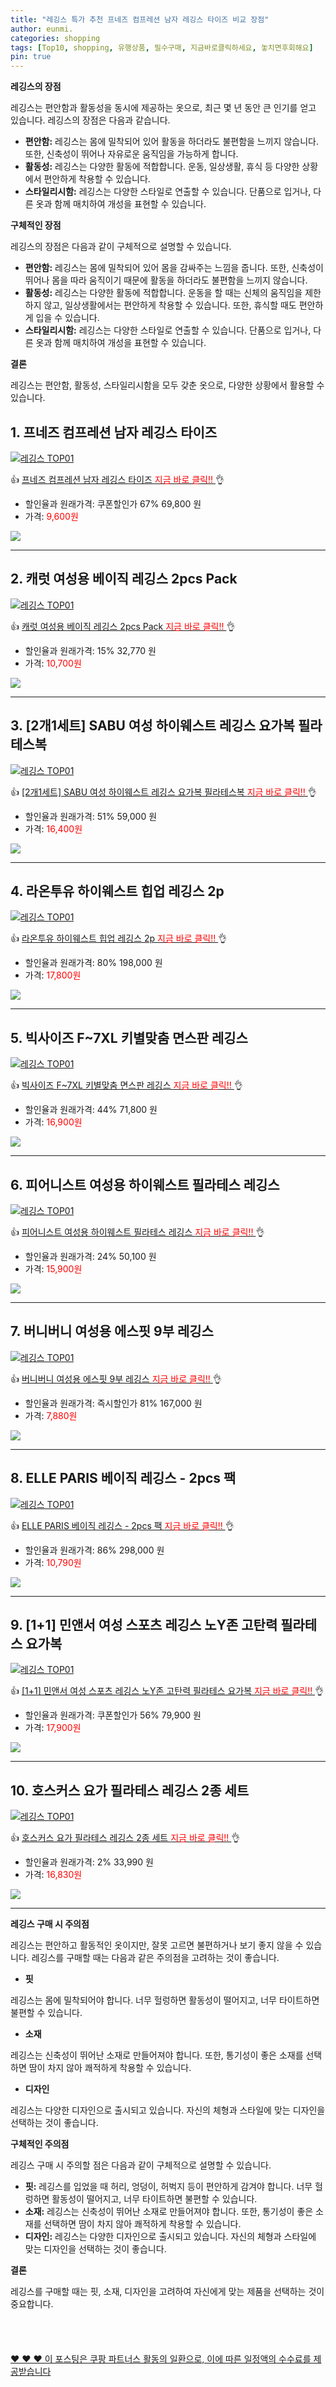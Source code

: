 ```yaml
---
title: "레깅스 특가 추천 프네즈 컴프레션 남자 레깅스 타이즈 비교 장점"
author: eunmi.
categories: shopping
tags: [Top10, shopping, 유행상품, 필수구매, 지금바로클릭하세요, 놓치면후회해요]
pin: true
---
```

**레깅스의 장점**

레깅스는 편안함과 활동성을 동시에 제공하는 옷으로, 최근 몇 년 동안 큰 인기를 얻고 있습니다. 레깅스의 장점은 다음과 같습니다.

* **편안함:** 레깅스는 몸에 밀착되어 있어 활동을 하더라도 불편함을 느끼지 않습니다. 또한, 신축성이 뛰어나 자유로운 움직임을 가능하게 합니다.
* **활동성:** 레깅스는 다양한 활동에 적합합니다. 운동, 일상생활, 휴식 등 다양한 상황에서 편안하게 착용할 수 있습니다.
* **스타일리시함:** 레깅스는 다양한 스타일로 연출할 수 있습니다. 단품으로 입거나, 다른 옷과 함께 매치하여 개성을 표현할 수 있습니다.

**구체적인 장점**

레깅스의 장점은 다음과 같이 구체적으로 설명할 수 있습니다.

* **편안함:** 레깅스는 몸에 밀착되어 있어 몸을 감싸주는 느낌을 줍니다. 또한, 신축성이 뛰어나 몸을 따라 움직이기 때문에 활동을 하더라도 불편함을 느끼지 않습니다.
* **활동성:** 레깅스는 다양한 활동에 적합합니다. 운동을 할 때는 신체의 움직임을 제한하지 않고, 일상생활에서는 편안하게 착용할 수 있습니다. 또한, 휴식할 때도 편안하게 입을 수 있습니다.
* **스타일리시함:** 레깅스는 다양한 스타일로 연출할 수 있습니다. 단품으로 입거나, 다른 옷과 함께 매치하여 개성을 표현할 수 있습니다.

**결론**

레깅스는 편안함, 활동성, 스타일리시함을 모두 갖춘 옷으로, 다양한 상황에서 활용할 수 있습니다.

   

## 1. 프네즈 컴프레션 남자 레깅스 타이즈

[![레깅스 TOP01](https://thumbnail10.coupangcdn.com/thumbnails/remote/230x230ex/image/vendor_inventory/c8d3/93773c59eee812e9655b5bfd3d1c50c7416468af4bd5dc9b114e0ab5ae28.jpg)](https://link.coupang.com/re/AFFSDP?lptag=AF3617701&subid=GithubCoopas&pageKey=7468347940&traceid=V0-153&itemId=19482420606&vendorItemId=86592471168)


👍 [프네즈 컴프레션 남자 레깅스 타이즈 <font color=red> 지금 바로 클릭!! </font> ](https://link.coupang.com/re/AFFSDP?lptag=AF3617701&subid=GithubCoopas&pageKey=7468347940&traceid=V0-153&itemId=19482420606&vendorItemId=86592471168) 👌 


- 할인율과 원래가격: 쿠폰할인가 67%  69,800   원
- 가격: <span style='color:red'>9,600원</span>

[![](/discount_price.png)](https://link.coupang.com/re/AFFSDP?lptag=AF3617701&subid=GithubCoopas&pageKey=7468347940&traceid=V0-153&itemId=19482420606&vendorItemId=86592471168)

---


   

## 2. 캐럿 여성용 베이직 레깅스 2pcs Pack

[![레깅스 TOP01](https://thumbnail9.coupangcdn.com/thumbnails/remote/230x230ex/image/retail/images/4102767188906154-af7685fa-ef69-490b-ac80-d584ad490276.jpg)](https://link.coupang.com/re/AFFSDP?lptag=AF3617701&subid=GithubCoopas&pageKey=1857255494&traceid=V0-153&itemId=3157090203&vendorItemId=71144661404)


👍 [캐럿 여성용 베이직 레깅스 2pcs Pack <font color=red> 지금 바로 클릭!! </font> ](https://link.coupang.com/re/AFFSDP?lptag=AF3617701&subid=GithubCoopas&pageKey=1857255494&traceid=V0-153&itemId=3157090203&vendorItemId=71144661404) 👌 


- 할인율과 원래가격: 15%  32,770   원
- 가격: <span style='color:red'>10,700원</span>

[![](/discount_price.png)](https://link.coupang.com/re/AFFSDP?lptag=AF3617701&subid=GithubCoopas&pageKey=1857255494&traceid=V0-153&itemId=3157090203&vendorItemId=71144661404)

---


   

## 3. [2개1세트] SABU 여성 하이웨스트 레깅스 요가복 필라테스복

[![레깅스 TOP01](https://thumbnail9.coupangcdn.com/thumbnails/remote/230x230ex/image/vendor_inventory/9c24/17eac522075f8db8bee8b1e99169d50e563557acfb3d211e3bb43eb6aed7.jpg)](https://link.coupang.com/re/AFFSDP?lptag=AF3617701&subid=GithubCoopas&pageKey=5347951621&traceid=V0-153&itemId=7857905034&vendorItemId=86576632484)


👍 [[2개1세트] SABU 여성 하이웨스트 레깅스 요가복 필라테스복 <font color=red> 지금 바로 클릭!! </font> ](https://link.coupang.com/re/AFFSDP?lptag=AF3617701&subid=GithubCoopas&pageKey=5347951621&traceid=V0-153&itemId=7857905034&vendorItemId=86576632484) 👌 


- 할인율과 원래가격: 51%  59,000   원
- 가격: <span style='color:red'>16,400원</span>

[![](/discount_price.png)](https://link.coupang.com/re/AFFSDP?lptag=AF3617701&subid=GithubCoopas&pageKey=5347951621&traceid=V0-153&itemId=7857905034&vendorItemId=86576632484)

---


   

## 4. 라온투유 하이웨스트 힙업 레깅스 2p

[![레깅스 TOP01](https://thumbnail10.coupangcdn.com/thumbnails/remote/230x230ex/image/vendor_inventory/6326/5d51aee6bf26cc566050f30107c6c414a48dc3884d6d778c668718cced51.jpg)](https://link.coupang.com/re/AFFSDP?lptag=AF3617701&subid=GithubCoopas&pageKey=7565056686&traceid=V0-153&itemId=19939367004&vendorItemId=87038724677)


👍 [라온투유 하이웨스트 힙업 레깅스 2p <font color=red> 지금 바로 클릭!! </font> ](https://link.coupang.com/re/AFFSDP?lptag=AF3617701&subid=GithubCoopas&pageKey=7565056686&traceid=V0-153&itemId=19939367004&vendorItemId=87038724677) 👌 


- 할인율과 원래가격: 80%  198,000   원
- 가격: <span style='color:red'>17,800원</span>

[![](/discount_price.png)](https://link.coupang.com/re/AFFSDP?lptag=AF3617701&subid=GithubCoopas&pageKey=7565056686&traceid=V0-153&itemId=19939367004&vendorItemId=87038724677)

---


   

## 5. 빅사이즈 F~7XL 키별맞춤 면스판 레깅스

[![레깅스 TOP01](https://thumbnail7.coupangcdn.com/thumbnails/remote/230x230ex/image/vendor_inventory/6ff3/8d0dbe0ed30f1a89069a3f4b387db83ae91772a1292679138116236e7fa3.jpg)](https://link.coupang.com/re/AFFSDP?lptag=AF3617701&subid=GithubCoopas&pageKey=4940717832&traceid=V0-153&itemId=6508784064&vendorItemId=86918194877)


👍 [빅사이즈 F~7XL 키별맞춤 면스판 레깅스 <font color=red> 지금 바로 클릭!! </font> ](https://link.coupang.com/re/AFFSDP?lptag=AF3617701&subid=GithubCoopas&pageKey=4940717832&traceid=V0-153&itemId=6508784064&vendorItemId=86918194877) 👌 


- 할인율과 원래가격: 44%  71,800   원
- 가격: <span style='color:red'>16,900원</span>

[![](/discount_price.png)](https://link.coupang.com/re/AFFSDP?lptag=AF3617701&subid=GithubCoopas&pageKey=4940717832&traceid=V0-153&itemId=6508784064&vendorItemId=86918194877)

---


   

## 6. 피어니스트 여성용 하이웨스트 필라테스 레깅스

[![레깅스 TOP01](https://thumbnail8.coupangcdn.com/thumbnails/remote/230x230ex/image/retail/images/2023/01/30/14/6/98de4282-98d5-473f-9d52-b63b6dba713a.jpg)](https://link.coupang.com/re/AFFSDP?lptag=AF3617701&subid=GithubCoopas&pageKey=7097516476&traceid=V0-153&itemId=17728258511&vendorItemId=84893016293)


👍 [피어니스트 여성용 하이웨스트 필라테스 레깅스 <font color=red> 지금 바로 클릭!! </font> ](https://link.coupang.com/re/AFFSDP?lptag=AF3617701&subid=GithubCoopas&pageKey=7097516476&traceid=V0-153&itemId=17728258511&vendorItemId=84893016293) 👌 


- 할인율과 원래가격: 24%  50,100   원
- 가격: <span style='color:red'>15,900원</span>

[![](/discount_price.png)](https://link.coupang.com/re/AFFSDP?lptag=AF3617701&subid=GithubCoopas&pageKey=7097516476&traceid=V0-153&itemId=17728258511&vendorItemId=84893016293)

---


   

## 7. 버니버니 여성용 에스핏 9부 레깅스

[![레깅스 TOP01](https://thumbnail7.coupangcdn.com/thumbnails/remote/230x230ex/image/rs_quotation_api/9mtqvey4/dfbd2ccccb004e3fac8a0c4a6e9b1e32.jpg)](https://link.coupang.com/re/AFFSDP?lptag=AF3617701&subid=GithubCoopas&pageKey=6051956427&traceid=V0-153&itemId=11094608495&vendorItemId=78373981774)


👍 [버니버니 여성용 에스핏 9부 레깅스 <font color=red> 지금 바로 클릭!! </font> ](https://link.coupang.com/re/AFFSDP?lptag=AF3617701&subid=GithubCoopas&pageKey=6051956427&traceid=V0-153&itemId=11094608495&vendorItemId=78373981774) 👌 


- 할인율과 원래가격: 즉시할인가 81%  167,000   원
- 가격: <span style='color:red'>7,880원</span>

[![](/discount_price.png)](https://link.coupang.com/re/AFFSDP?lptag=AF3617701&subid=GithubCoopas&pageKey=6051956427&traceid=V0-153&itemId=11094608495&vendorItemId=78373981774)

---


   

## 8. ELLE PARIS 베이직 레깅스 - 2pcs 팩

[![레깅스 TOP01](https://thumbnail6.coupangcdn.com/thumbnails/remote/230x230ex/image/retail/images/1074699913478591-d0f4dd59-1b38-47d0-a2a1-01730d8ac892.jpg)](https://link.coupang.com/re/AFFSDP?lptag=AF3617701&subid=GithubCoopas&pageKey=7088712500&traceid=V0-153&itemId=17657502756&vendorItemId=84823023117)


👍 [ELLE PARIS 베이직 레깅스 - 2pcs 팩 <font color=red> 지금 바로 클릭!! </font> ](https://link.coupang.com/re/AFFSDP?lptag=AF3617701&subid=GithubCoopas&pageKey=7088712500&traceid=V0-153&itemId=17657502756&vendorItemId=84823023117) 👌 


- 할인율과 원래가격: 86%  298,000   원
- 가격: <span style='color:red'>10,790원</span>

[![](/discount_price.png)](https://link.coupang.com/re/AFFSDP?lptag=AF3617701&subid=GithubCoopas&pageKey=7088712500&traceid=V0-153&itemId=17657502756&vendorItemId=84823023117)

---


   

## 9. [1+1] 민앤서 여성 스포츠 레깅스 노Y존 고탄력 필라테스 요가복

[![레깅스 TOP01](https://thumbnail6.coupangcdn.com/thumbnails/remote/230x230ex/image/vendor_inventory/4d1c/71058e0d64df08d02dabc9f60014b2822bb16afe692158fb8576fab049ae.png)](https://link.coupang.com/re/AFFSDP?lptag=AF3617701&subid=GithubCoopas&pageKey=7330216746&traceid=V0-153&itemId=18817634935&vendorItemId=85937331637)


👍 [[1+1] 민앤서 여성 스포츠 레깅스 노Y존 고탄력 필라테스 요가복 <font color=red> 지금 바로 클릭!! </font> ](https://link.coupang.com/re/AFFSDP?lptag=AF3617701&subid=GithubCoopas&pageKey=7330216746&traceid=V0-153&itemId=18817634935&vendorItemId=85937331637) 👌 


- 할인율과 원래가격: 쿠폰할인가 56%  79,900   원
- 가격: <span style='color:red'>17,900원</span>

[![](/discount_price.png)](https://link.coupang.com/re/AFFSDP?lptag=AF3617701&subid=GithubCoopas&pageKey=7330216746&traceid=V0-153&itemId=18817634935&vendorItemId=85937331637)

---


   

## 10. 호스커스 요가 필라테스 레깅스 2종 세트

[![레깅스 TOP01](https://thumbnail8.coupangcdn.com/thumbnails/remote/230x230ex/image/vendor_inventory/9e65/dcfbea746b213e67d691f9960762c717523b9676a68b6d5b44c3f6c91c29.jpg)](https://link.coupang.com/re/AFFSDP?lptag=AF3617701&subid=GithubCoopas&pageKey=6249413373&traceid=V0-153&itemId=12659039268&vendorItemId=83057627686)


👍 [호스커스 요가 필라테스 레깅스 2종 세트 <font color=red> 지금 바로 클릭!! </font> ](https://link.coupang.com/re/AFFSDP?lptag=AF3617701&subid=GithubCoopas&pageKey=6249413373&traceid=V0-153&itemId=12659039268&vendorItemId=83057627686) 👌 


- 할인율과 원래가격: 2%  33,990   원
- 가격: <span style='color:red'>16,830원</span>

[![](/discount_price.png)](https://link.coupang.com/re/AFFSDP?lptag=AF3617701&subid=GithubCoopas&pageKey=6249413373&traceid=V0-153&itemId=12659039268&vendorItemId=83057627686)

---
**레깅스 구매 시 주의점**

레깅스는 편안하고 활동적인 옷이지만, 잘못 고르면 불편하거나 보기 좋지 않을 수 있습니다. 레깅스를 구매할 때는 다음과 같은 주의점을 고려하는 것이 좋습니다.

* **핏**

레깅스는 몸에 밀착되어야 합니다. 너무 헐렁하면 활동성이 떨어지고, 너무 타이트하면 불편할 수 있습니다.

* **소재**

레깅스는 신축성이 뛰어난 소재로 만들어져야 합니다. 또한, 통기성이 좋은 소재를 선택하면 땀이 차지 않아 쾌적하게 착용할 수 있습니다.

* **디자인**

레깅스는 다양한 디자인으로 출시되고 있습니다. 자신의 체형과 스타일에 맞는 디자인을 선택하는 것이 좋습니다.

**구체적인 주의점**

레깅스 구매 시 주의할 점은 다음과 같이 구체적으로 설명할 수 있습니다.

* **핏:** 레깅스를 입었을 때 허리, 엉덩이, 허벅지 등이 편안하게 감겨야 합니다. 너무 헐렁하면 활동성이 떨어지고, 너무 타이트하면 불편할 수 있습니다.
* **소재:** 레깅스는 신축성이 뛰어난 소재로 만들어져야 합니다. 또한, 통기성이 좋은 소재를 선택하면 땀이 차지 않아 쾌적하게 착용할 수 있습니다.
* **디자인:** 레깅스는 다양한 디자인으로 출시되고 있습니다. 자신의 체형과 스타일에 맞는 디자인을 선택하는 것이 좋습니다.

**결론**

레깅스를 구매할 때는 핏, 소재, 디자인을 고려하여 자신에게 맞는 제품을 선택하는 것이 중요합니다.<br><br><br><br><br> [ ❤ ❤ ❤ 이 포스팅은 쿠팡 파트너스 활동의 일환으로, 이에 따른 일정액의 수수료를 제공받습니다](https://link.coupang.com/a/bcEFyh)